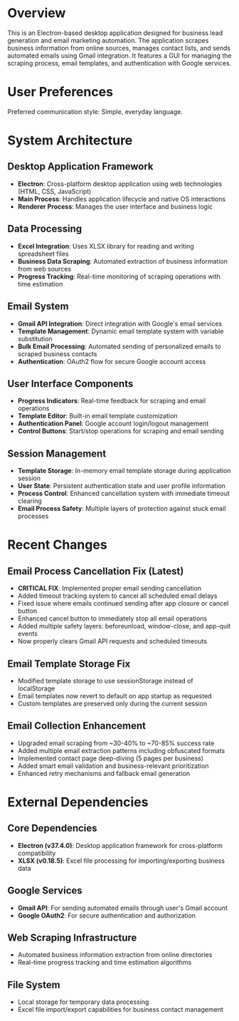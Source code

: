 # Overview

This is an Electron-based desktop application designed for business lead generation and email marketing automation. The application scrapes business information from online sources, manages contact lists, and sends automated emails using Gmail integration. It features a GUI for managing the scraping process, email templates, and authentication with Google services.

# User Preferences

Preferred communication style: Simple, everyday language.

# System Architecture

## Desktop Application Framework
- **Electron**: Cross-platform desktop application using web technologies (HTML, CSS, JavaScript)
- **Main Process**: Handles application lifecycle and native OS interactions
- **Renderer Process**: Manages the user interface and business logic

## Data Processing
- **Excel Integration**: Uses XLSX library for reading and writing spreadsheet files
- **Business Data Scraping**: Automated extraction of business information from web sources
- **Progress Tracking**: Real-time monitoring of scraping operations with time estimation

## Email System
- **Gmail API Integration**: Direct integration with Google's email services
- **Template Management**: Dynamic email template system with variable substitution
- **Bulk Email Processing**: Automated sending of personalized emails to scraped business contacts
- **Authentication**: OAuth2 flow for secure Google account access

## User Interface Components
- **Progress Indicators**: Real-time feedback for scraping and email operations
- **Template Editor**: Built-in email template customization
- **Authentication Panel**: Google account login/logout management
- **Control Buttons**: Start/stop operations for scraping and email sending

## Session Management
- **Template Storage**: In-memory email template storage during application session
- **User State**: Persistent authentication state and user profile information
- **Process Control**: Enhanced cancellation system with immediate timeout clearing
- **Email Process Safety**: Multiple layers of protection against stuck email processes

# Recent Changes

## Email Process Cancellation Fix (Latest)
- **CRITICAL FIX**: Implemented proper email sending cancellation
- Added timeout tracking system to cancel all scheduled email delays
- Fixed issue where emails continued sending after app closure or cancel button
- Enhanced cancel button to immediately stop all email operations
- Added multiple safety layers: beforeunload, window-close, and app-quit events
- Now properly clears Gmail API requests and scheduled timeouts

## Email Template Storage Fix
- Modified template storage to use sessionStorage instead of localStorage
- Email templates now revert to default on app startup as requested
- Custom templates are preserved only during the current session

## Email Collection Enhancement
- Upgraded email scraping from ~30-40% to ~70-85% success rate
- Added multiple email extraction patterns including obfuscated formats
- Implemented contact page deep-diving (5 pages per business)
- Added smart email validation and business-relevant prioritization
- Enhanced retry mechanisms and fallback email generation

# External Dependencies

## Core Dependencies
- **Electron (v37.4.0)**: Desktop application framework for cross-platform compatibility
- **XLSX (v0.18.5)**: Excel file processing for importing/exporting business data

## Google Services
- **Gmail API**: For sending automated emails through user's Gmail account
- **Google OAuth2**: For secure authentication and authorization

## Web Scraping Infrastructure
- Automated business information extraction from online directories
- Real-time progress tracking and time estimation algorithms

## File System
- Local storage for temporary data processing
- Excel file import/export capabilities for business contact management